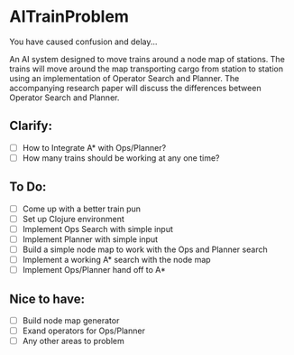 # AITrainProblem
You have caused confusion and delay...

An AI system designed to move trains around a node map of stations. The trains will move around the map transporting cargo from station to station using an implementation of Operator Search and Planner. The accompanying research paper will discuss the differences between Operator Search and Planner.

## Clarify:
- [ ] How to Integrate A* with Ops/Planner?
- [ ] How many trains should be working at any one time?

## To Do:
- [ ] Come up with a better train pun
- [ ] Set up Clojure environment
- [ ] Implement Ops Search with simple input
- [ ] Implement Planner with simple input 
- [ ] Build a simple node map to work with the Ops and Planner search
- [ ] Implement a working A* search with the node map
- [ ] Implement Ops/Planner hand off to A* 

## Nice to have:
- [ ] Build node map generator
- [ ] Exand operators for Ops/Planner
- [ ] Any other areas to problem
